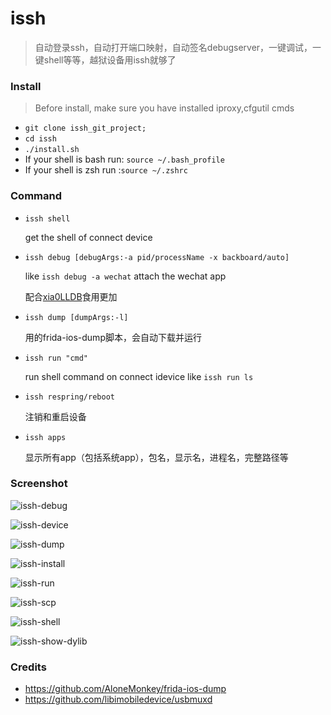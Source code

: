 # issh
> 自动登录ssh，自动打开端口映射，自动签名debugserver，一键调试，一键shell等等，越狱设备用issh就够了


### Install

> Before install, make sure you have installed iproxy,cfgutil cmds

- `git clone issh_git_project;`
- `cd issh`
- `./install.sh`
- If your shell is bash run: `source ~/.bash_profile` 
- If your shell is zsh run :`source ~/.zshrc`

### Command

- `issh shell`

  get the shell of connect device

- `issh debug [debugArgs:-a pid/processName -x backboard/auto]`

  like `issh debug -a wechat` attach the wechat app

  配合[xia0LLDB](https://github.com/4ch12dy/xia0LLDB)食用更加

- `issh dump [dumpArgs:-l]`

  用的frida-ios-dump脚本，会自动下载并运行

- `issh run "cmd"`

  run shell command on connect idevice like `issh run ls`

- `issh respring/reboot`

  注销和重启设备

- `issh apps`

  显示所有app（包括系统app），包名，显示名，进程名，完整路径等


### Screenshot

![issh-debug](/Users/didi/xia0/shell-script/issh/screenshot/issh-debug.png)



![issh-device](/Users/didi/xia0/shell-script/issh/screenshot/issh-device.png)



![issh-dump](/Users/didi/xia0/shell-script/issh/screenshot/issh-dump.png)



![issh-install](/Users/didi/xia0/shell-script/issh/screenshot/issh-install.png)



![issh-run](/Users/didi/xia0/shell-script/issh/screenshot/issh-run.png)



![issh-scp](/Users/didi/xia0/shell-script/issh/screenshot/issh-scp.png)



![issh-shell](/Users/didi/xia0/shell-script/issh/screenshot/issh-shell.png)



![issh-show-dylib](/Users/didi/xia0/shell-script/issh/screenshot/issh-show-dylib.png)

### Credits

- https://github.com/AloneMonkey/frida-ios-dump
- https://github.com/libimobiledevice/usbmuxd

